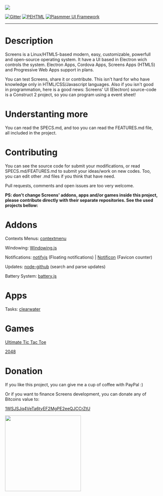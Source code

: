 <img src="https://camo.githubusercontent.com/6203d77ddfc976586a9d220f0f1234346118b65a/687474703a2f2f692e696d6775722e636f6d2f4271584b696f36672e706e67" align="absmiddle">

[![Gitter](https://badges.gitter.im/Join%20Chat.svg)](https://gitter.im/DaniellMesquita/Modern-OS?utm_source=badge&utm_medium=badge&utm_campaign=pr-badge&utm_content=badge)
[![PEHTML](http://developers.plasmmer.com/badges/PEHTML.svg)](https://github.com/Plasmmer/PEHTML)
[![Plasmmer UI Framework](http://developers.plasmmer.com/badges/Framework.svg)](https://github.com/Software-js/Framework.js)

----------
# Description #

Screens is a Linux/HTML5-based modern, easy, customizable, powerfull and open-source operating system.
It have a UI based in Electron wich controls the system.
Electron Apps, Cordova Apps, Screens Apps (HTML5) and Progressive Web Apps support in plans.

You can test Screens, share it or contribute. This isn't hard for who have knowledge only in HTML/CSS/Javascript languages. Also if you isn't good in programmation, here is a good news: Screens' UI (Electron) source-code is a Construct 2 project, so you can program using a event sheet!

# Understanting more #

You can read the SPECS.md, and too you can read the FEATURES.md file, all included in the project.

# Contributing #

You can see the source code for submit your modifications, or read SPECS.md/FEATURES.md to submit your ideas/work on new codes. Too, you can edit other .md files if you think that have need.

Pull requests, comments and open issues are too very welcome.

**PS: don't change Screens' addons, apps and/or games inside this project, please contribute directly with their separate repositories. See the used projects bellow:**

# Addons #

Contexts Menus: [contextmenu](https://github.com/aantthony/contextmenu)

Windowing: [Windowing.js](https://github.com/Software-js/Windowing.js)

Notifications: [notifyjs](https://github.com/notifyjs/notifyjs) (Floating notifications) | [Notificon](https://github.com/makeable/Notificon) (Favicon counter)

Updates: [node-github](https://github.com/mikedeboer/node-github) (search and parse updates)

Battery System: [battery.js](https://github.com/miguelmota/battery)

# Apps #

Tasks: [clearwater](https://github.com/lbarman/clearwater)

# Games #

[Ultimate Tic Tac Toe](https://github.com/kennycason/ultimate_tictactoe)

[2048](https://github.com/gabrielecirulli/2048)

# Donation #

If you like this project, you can give me a cup of coffee with PayPal :)

Or if you want to finance Screens development, you can donate any of Bitcoins value to:

<a href="bitcoin:1WSJSJq4VeTa6tyEF2MgPE2eeQJCCrZtU">1WSJSJq4VeTa6tyEF2MgPE2eeQJCCrZtU</a>

<img width="250px" src="http://i.imgur.com/uDVyDTj.png"/>

